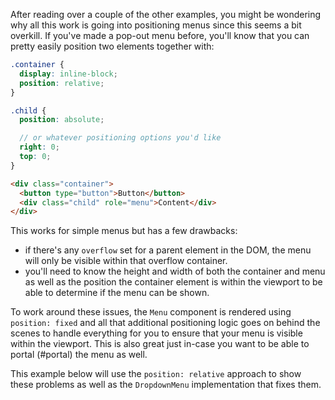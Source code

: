 After reading over a couple of the other examples, you might be wondering why
all this work is going into positioning menus since this seems a bit overkill.
If you've made a pop-out menu before, you'll know that you can pretty easily
position two elements together with:

```scss
.container {
  display: inline-block;
  position: relative;
}

.child {
  position: absolute;

  // or whatever positioning options you'd like
  right: 0;
  top: 0;
}
```

```html
<div class="container">
  <button type="button">Button</button>
  <div class="child" role="menu">Content</div>
</div>
```

This works for simple menus but has a few drawbacks:

- if there's any `overflow` set for a parent element in the DOM, the menu will
  only be visible within that overflow container.
- you'll need to know the height and width of both the container and menu as
  well as the position the container element is within the viewport to be able
  to determine if the menu can be shown.

To work around these issues, the `Menu` component is rendered using
`position: fixed` and all that additional positioning logic goes on behind the
scenes to handle everything for you to ensure that your menu is visible within
the viewport. This is also great just in-case you want to be able to portal
(#portal) the menu as well.

This example below will use the `position: relative` approach to show these
problems as well as the `DropdownMenu` implementation that fixes them.
